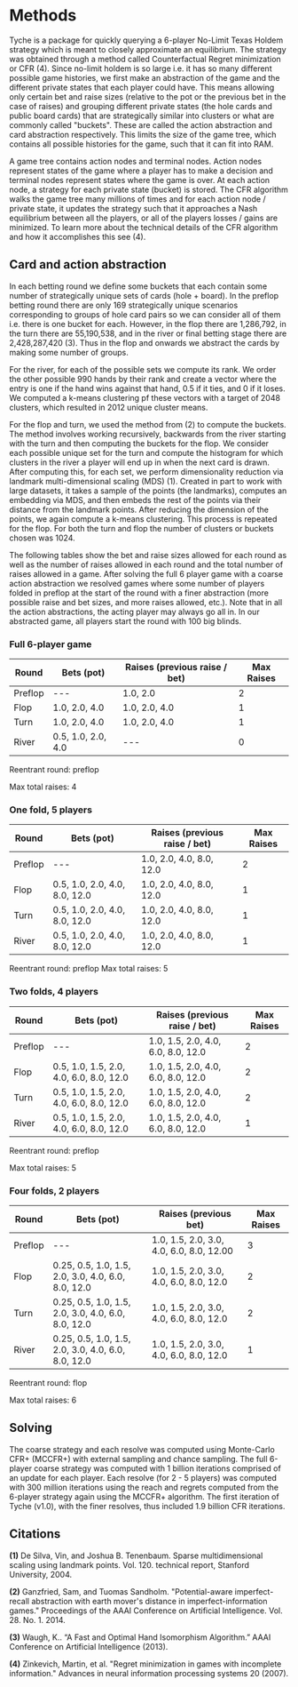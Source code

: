 # Methods

Tyche is a package for quickly querying a 6-player No-Limit Texas Holdem strategy which is meant to closely approximate an equilibrium.  The strategy was obtained through a method called Counterfactual Regret minimization or CFR (4).  Since no-limit holdem is so large i.e. it has so many different possible game histories, we first make an abstraction of the game and the different private states that each player could have.  This means allowing only certain bet and raise sizes (relative to the pot or the previous bet in the case of raises) and grouping different private states (the hole cards and public board cards) that are strategically similar into clusters or what are commonly called "buckets".  These are called the action abstraction and card abstraction respectively.  This limits the size of the game tree, which contains all possible histories for the game, such that it can fit into RAM.  

A game tree contains action nodes and terminal nodes.  Action nodes represent states of the game where a player has to make a decision and terminal nodes represent states where the game is over.  At each action node, a strategy for each private state (bucket) is stored. The CFR algorithm walks the game tree many millions of times and for each action node / private state, it updates the strategy such that it approaches a Nash equilibrium between all the players, or all of the players losses / gains are minimized.  To learn more about the technical details of the CFR algorithm and how it accomplishes this see (4). 

## Card and action abstraction

In each betting round we define some buckets that each contain some number of strategically unique sets of cards (hole + board).  In the preflop betting round there are only 169 strategically unique scenarios corresponding to groups of hole card pairs so we can consider all of them i.e. there is one bucket for each.  However, in the flop there are 1,286,792, in the turn there are 55,190,538, and in the river or final betting stage there are 2,428,287,420 (3).  Thus in the flop and onwards we abstract the cards by making some number of groups.  

For the river, for each of the possible sets we compute its rank.  We order the other possible 990 hands by their rank and create a vector where the entry is one if the hand wins against that hand, 0.5 if it ties, and 0 if it loses.  We computed a k-means clustering pf these vectors with a target of 2048 clusters, which resulted in 2012 unique cluster means.

For the flop and turn, we used the method from (2) to compute the buckets.  The method involves working recursively, backwards from the river starting with the turn and then computing the buckets for the flop.  We consider each possible unique set for the turn and compute the histogram for which clusters in the river a player will end up in when the next card is drawn.  After computing this, for each set, we perform dimensionality reduction via landmark multi-dimensional scaling (MDS) (1).  Created in part to work with large datasets, it takes a sample of the points (the landmarks), computes an embedding via MDS, and then embeds the rest of the points via their distance from the landmark points.  After reducing the dimension of the points, we again compute a k-means clustering.  This process is repeated for the flop.  For both the turn and flop the number of clusters or buckets chosen was 1024.  

The following tables show the bet and raise sizes allowed for each round as well as the number of raises allowed in each round and the total number of raises allowed in a game.  After solving the full 6 player game with a coarse action abstraction we resolved games where some number of players folded in preflop at the start of the round with a finer abstraction (more possible raise and bet sizes, and more raises allowed, etc.).  Note that in all the action abstractions, the acting player may always go all in.  In our abstracted game, all players start the round with 100 big blinds.

### Full 6-player game
| Round  | Bets (pot) | Raises (previous raise / bet) | Max Raises |
|----------|-------|--------|--------|
| Preflop   | ---  | 1.0, 2.0     |   2     |
| Flop      | 1.0, 2.0, 4.0  | 1.0, 2.0, 4.0    |    1    | 
| Turn      | 1.0, 2.0, 4.0   | 1.0, 2.0, 4.0     |    1    |
| River     | 0.5, 1.0, 2.0, 4.0  | ---     |     0   |

Reentrant round: preflop

Max total raises: 4

### One fold, 5 players
| Round  | Bets (pot) | Raises (previous raise / bet) | Max Raises |
|----------|-------|--------|--------|
| Preflop   | ---  | 1.0, 2.0, 4.0, 8.0, 12.0     |   2     |
| Flop      | 0.5, 1.0, 2.0, 4.0, 8.0, 12.0  | 1.0, 2.0, 4.0, 8.0, 12.0     |    1    | 
| Turn      | 0.5, 1.0, 2.0, 4.0, 8.0, 12.0  | 1.0, 2.0, 4.0, 8.0, 12.0     |    1    |
| River     | 0.5, 1.0, 2.0, 4.0, 8.0, 12.0  | 1.0, 2.0, 4.0, 8.0, 12.0     |     1   |

Reentrant round: preflop
Max total raises: 5

### Two folds, 4 players
| Round  | Bets (pot) | Raises (previous raise / bet) | Max Raises |
|----------|-------|--------|--------|
| Preflop   | ---  | 1.0, 1.5, 2.0, 4.0, 6.0, 8.0, 12.0  |   2     |
| Flop      | 0.5, 1.0, 1.5, 2.0, 4.0, 6.0, 8.0, 12.0  | 1.0, 1.5, 2.0, 4.0, 6.0, 8.0, 12.0     |    2    | 
| Turn      | 0.5, 1.0, 1.5, 2.0, 4.0, 6.0, 8.0, 12.0  | 1.0, 1.5, 2.0, 4.0, 6.0, 8.0, 12.0     |    2    |
| River     | 0.5, 1.0, 1.5, 2.0, 4.0, 6.0, 8.0, 12.0  | 1.0, 1.5, 2.0, 4.0, 6.0, 8.0, 12.0    |     1   |

Reentrant round: preflop

Max total raises: 5

### Four folds, 2 players
| Round  | Bets (pot) | Raises (previous bet) | Max Raises |
|----------|-------|--------|--------|
| Preflop   | ---  | 1.0, 1.5, 2.0, 3.0, 4.0, 6.0, 8.0, 12.00     |   3    |
| Flop      | 0.25, 0.5, 1.0, 1.5, 2.0, 3.0, 4.0, 6.0, 8.0, 12.0  | 1.0, 1.5, 2.0, 3.0, 4.0, 6.0, 8.0, 12.0     |    2    | 
| Turn      | 0.25, 0.5, 1.0, 1.5, 2.0, 3.0, 4.0, 6.0, 8.0, 12.0  | 1.0, 1.5, 2.0, 3.0, 4.0, 6.0, 8.0, 12.0     |    2    |
| River     | 0.25, 0.5, 1.0, 1.5, 2.0, 3.0, 4.0, 6.0, 8.0, 12.0  | 1.0, 1.5, 2.0, 3.0, 4.0, 6.0, 8.0, 12.0    |     1   |

Reentrant round: flop

Max total raises: 6

## Solving

The coarse strategy and each resolve was computed using Monte-Carlo CFR+ (MCCFR+) with external sampling and chance sampling.  The full 6-player coarse strategy was computed with 1 billion iterations comprised of an update for each player.  Each resolve (for 2 - 5 players) was computed with 300 million iterations using the reach and regrets computed from the 6-player strategy again using the MCCFR+ algorithm.  The first iteration of Tyche (v1.0), with the finer resolves, thus included 1.9 billion CFR iterations.   

## Citations

**(1)** De Silva, Vin, and Joshua B. Tenenbaum. Sparse multidimensional scaling using landmark points. Vol. 120. technical report, Stanford University, 2004.

**(2)** Ganzfried, Sam, and Tuomas Sandholm. "Potential-aware imperfect-recall abstraction with earth mover's distance in imperfect-information games." Proceedings of the AAAI Conference on Artificial Intelligence. Vol. 28. No. 1. 2014.

**(3)** Waugh, K.. “A Fast and Optimal Hand Isomorphism Algorithm.” AAAI Conference on Artificial Intelligence (2013).

**(4)** Zinkevich, Martin, et al. "Regret minimization in games with incomplete information." Advances in neural information processing systems 20 (2007).
